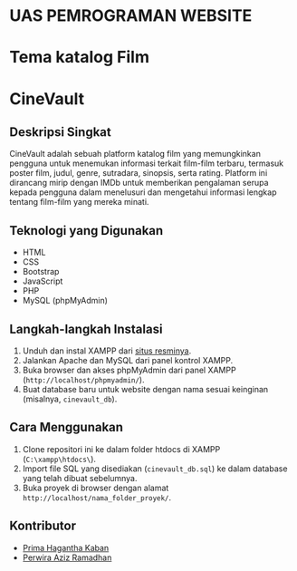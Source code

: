 # UAS PEMROGRAMAN WEBSITE
# Tema katalog Film


# CineVault

## Deskripsi Singkat
CineVault adalah sebuah platform katalog film yang memungkinkan pengguna untuk menemukan informasi terkait film-film terbaru, termasuk poster film, judul, genre, sutradara, sinopsis, serta rating. Platform ini dirancang mirip dengan IMDb untuk memberikan pengalaman serupa kepada pengguna dalam menelusuri dan mengetahui informasi lengkap tentang film-film yang mereka minati.

## Teknologi yang Digunakan
- HTML
- CSS
- Bootstrap
- JavaScript
- PHP
- MySQL (phpMyAdmin)

## Langkah-langkah Instalasi
1. Unduh dan instal XAMPP dari [situs resminya](https://www.apachefriends.org/index.html).
2. Jalankan Apache dan MySQL dari panel kontrol XAMPP.
3. Buka browser dan akses phpMyAdmin dari panel XAMPP (`http://localhost/phpmyadmin/`).
4. Buat database baru untuk website dengan nama sesuai keinginan (misalnya, `cinevault_db`).

## Cara Menggunakan
1. Clone repositori ini ke dalam folder htdocs di XAMPP (`C:\xampp\htdocs\`).
2. Import file SQL yang disediakan (`cinevault_db.sql`) ke dalam database yang telah dibuat sebelumnya.
3. Buka proyek di browser dengan alamat `http://localhost/nama_folder_proyek/`.

## Kontributor
- [Prima Hagantha Kaban](https://github.com/primahagantha/)
- [Perwira Aziz Ramadhan](https://github.com/perwiraazizramadhan)
<!-- - [Nama Anggota Kelompok 3](link_profil_github) -->


